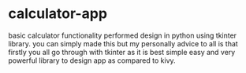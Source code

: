 # calculator-app
basic calculator functionality performed design in python using tkinter library.
you can simply made this but my personally advice to all is that firstly you all go through with tkinter as it is best simple easy and very powerful library to design app as compared to kivy.
